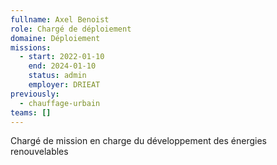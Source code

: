 ```yaml
---
fullname: Axel Benoist
role: Chargé de déploiement
domaine: Déploiement
missions:
  - start: 2022-01-10
    end: 2024-01-10
    status: admin
    employer: DRIEAT
previously:
  - chauffage-urbain
teams: []
---
```

Chargé de mission en charge du développement des énergies renouvelables